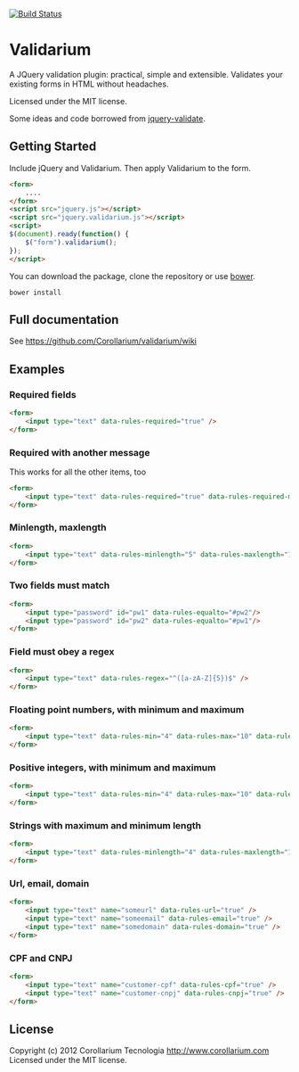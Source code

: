 [![Build Status](https://travis-ci.org/Corollarium/validarium.svg?branch=master)](https://travis-ci.org/Corollarium/validarium)

Validarium
==========

A JQuery validation plugin: practical, simple and extensible. Validates your existing forms in HTML without headaches.

Licensed under the MIT license.

Some ideas and code borrowed from [jquery-validate](https://github.com/jzaefferer/jquery-validation/).

## Getting Started

Include jQuery and Validarium. Then apply Validarium to the form.

```html
<form>
	....
</form>
<script src="jquery.js"></script>
<script src="jquery.validarium.js"></script>
<script>
$(document).ready(function() {
	$("form").validarium();
});
</script>
```

You can download the package, clone the repository or use [bower](http://bower.io/).

```
bower install
```
 
## Full documentation

See https://github.com/Corollarium/validarium/wiki

## Examples

### Required fields

```html
<form>
	<input type="text" data-rules-required="true" />
</form>
```

### Required with another message

This works for all the other items, too

```html
<form>
	<input type="text" data-rules-required="true" data-rules-required-message="My message here" />
</form>
```

### Minlength, maxlength

```html
<form>
	<input type="text" data-rules-minlength="5" data-rules-maxlength="10" />
</form>
```

### Two fields must match
```html
<form>
	<input type="password" id="pw1" data-rules-equalto="#pw2"/>
	<input type="password" id="pw2" data-rules-equalto="#pw1"/>
</form>
```

### Field must obey a regex
```html
<form>
	<input type="text" data-rules-regex="^([a-zA-Z]{5})$" />
</form>
```

### Floating point numbers, with minimum and maximum
```html
<form>
	<input type="text" data-rules-min="4" data-rules-max="10" data-rules-number="true" />
</form>
```

### Positive integers, with minimum and maximum
```html
<form>
	<input type="text" data-rules-min="4" data-rules-max="10" data-rules-digits="true" />
</form>
```

### Strings with maximum and minimum length
```html
<form>
	<input type="text" data-rules-minlength="4" data-rules-maxlength="10" />
</form>
```

### Url, email, domain
```html
<form>
	<input type="text" name="someurl" data-rules-url="true" />
	<input type="text" name="someemail" data-rules-email="true" />
	<input type="text" name="somedomain" data-rules-domain="true" />
</form>
```

### CPF and CNPJ
```html
<form>
	<input type="text" name="customer-cpf" data-rules-cpf="true" />
	<input type="text" name="customer-cnpj" data-rules-cnpj="true" />
</form>
```

## License
Copyright (c) 2012 Corollarium Tecnologia http://www.corollarium.com
Licensed under the MIT license.
